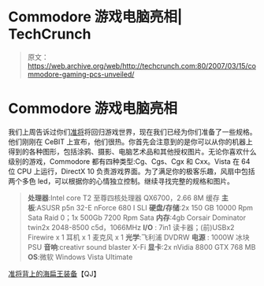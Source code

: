 # Commodore 游戏电脑亮相| TechCrunch

> 原文：<https://web.archive.org/web/http://techcrunch.com:80/2007/03/15/commodore-gaming-pcs-unveiled/>

# Commodore 游戏电脑亮相

我们上周告诉过你们[准将](https://web.archive.org/web/20130628145816/http://crunchgear.com/2007/03/06/commodore-to-return-as-a-gaming-pc-company/)将回归游戏世界，现在我们已经为你们准备了一些规格。他们刚刚在 CeBIT 上宣布，他们很热。你首先会注意到的是你可以从你的机器上得到的各种图形，包括涂鸦、摄影、电脑艺术品和其他授权图片。无论你喜欢什么级别的游戏，Commodore 都有四种类型:Cg、Cgs、Cgx 和 Cxx。Vista 在 64 位 CPU 上运行，DirectX 10 负责游戏界面。为了满足你的极客乐趣，风扇中包括两个多色 led，可以根据你的心情独立控制。继续寻找完整的规格和图片。

> **处理器**:Intel core T2 至尊四核处理器 QX6700，2.66 8M 缓存
> **主板**:ASUSR p5n 32-E nForce 680 I SLI
> **硬盘/存储**:2x 150 GB 10000 Rpm Sata Raid 0；1x 500Gb 7200 Rpm Sata
> **内存**:4gb Corsair Dominator twin2x 2048-8500 c5d，1066MHz
> **I/O** : 7in1 读卡器；(前)USBx2 Firewire x 1 耳机 x 1 麦克风 x 1
> **光学**:飞利浦 DVDRW
> **电源** : 1000W 冰块 PSU
> **音响**:creativr sound blaster X-Fi
> **显卡**:2x nVidia 8800 GTX 768 MB
> **OS**:微软 Windows Vista Ultimate

[准将背上的海扁王装备](https://web.archive.org/web/20130628145816/http://gadgets.qj.net/Commodore-s-back-with-kick-ass-rigs/pg/49/aid/86151)【QJ】